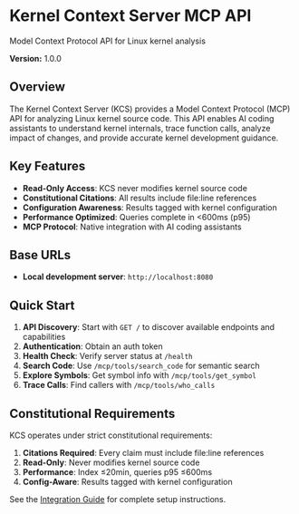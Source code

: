 # Kernel Context Server MCP API

Model Context Protocol API for Linux kernel analysis

**Version:** 1.0.0

## Overview

The Kernel Context Server (KCS) provides a Model Context Protocol (MCP) API for
analyzing Linux kernel source code. This API enables AI coding assistants to
understand kernel internals, trace function calls, analyze impact of changes,
and provide accurate kernel development guidance.

## Key Features

- **Read-Only Access**: KCS never modifies kernel source code
- **Constitutional Citations**: All results include file:line references  
- **Configuration Awareness**: Results tagged with kernel configuration
- **Performance Optimized**: Queries complete in <600ms (p95)
- **MCP Protocol**: Native integration with AI coding assistants

## Base URLs

- **Local development server**: `http://localhost:8080`

## Quick Start

1. **API Discovery**: Start with `GET /` to discover available endpoints and capabilities
2. **Authentication**: Obtain an auth token
3. **Health Check**: Verify server status at `/health`
4. **Search Code**: Use `/mcp/tools/search_code` for semantic search
5. **Explore Symbols**: Get symbol info with `/mcp/tools/get_symbol`
6. **Trace Calls**: Find callers with `/mcp/tools/who_calls`

## Constitutional Requirements

KCS operates under strict constitutional requirements:

1. **Citations Required**: Every claim must include file:line references
2. **Read-Only**: Never modifies kernel source code
3. **Performance**: Index ≤20min, queries p95 ≤600ms
4. **Config-Aware**: Results tagged with kernel configuration

See the [Integration Guide](integration.md) for complete setup instructions.
